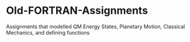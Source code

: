 # Old-FORTRAN-Assignments
Assignments that modelled QM Energy States, Planetary Motion, Classical Mechanics, and defining functions

